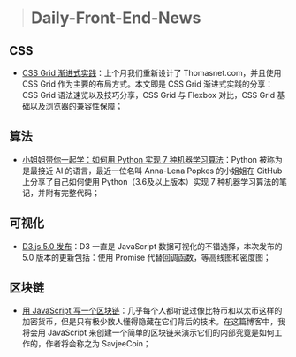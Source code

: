 
> # Daily-Front-End-News 

## CSS

- [CSS Grid 渐进式实践](http://t.cn/RnBuLEY)：上个月我们重新设计了 Thomasnet.com，并且使用 CSS Grid 作为主要的布局方式。本文即是 CSS Grid 渐进式实践的分享： CSS Grid 语法速览以及技巧分享，CSS Grid 与 Flexbox 对比，CSS Grid 基础以及浏览器的兼容性保障；

## 算法

- [小姐姐带你一起学：如何用 Python 实现 7 种机器学习算法](http://t.cn/Rnr4Z3M)：Python 被称为是最接近 AI 的语言，最近一位名叫 Anna-Lena Popkes 的小姐姐在 GitHub 上分享了自己如何使用 Python（3.6及以上版本）实现 7 种机器学习算法的笔记，并附有完整代码；

## 可视化

- [D3.js 5.0 发布](http://t.cn/RnCgsnW)：D3 一直是 JavaScript 数据可视化的不错选择，本次发布的 5.0 版本的更新包括：使用 Promise 代替回调函数，等高线图和密度图；

## 区块链

- [用 JavaScript 写一个区块链](http://t.cn/RnoAapI)：几乎每个人都听说过像比特币和以太币这样的加密货币，但是只有极少数人懂得隐藏在它们背后的技术。在这篇博客中，我将会用 JavaScript 来创建一个简单的区块链来演示它们的内部究竟是如何工作的，作者将会称之为 SavjeeCoin；